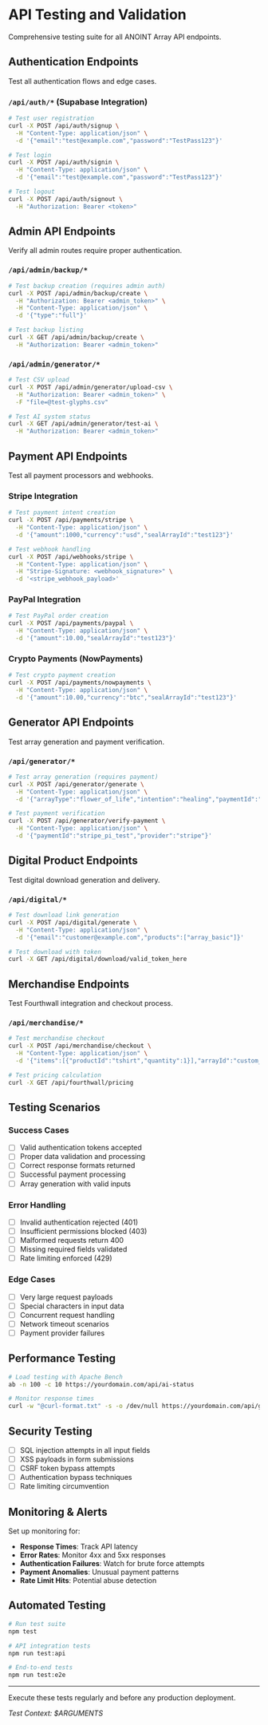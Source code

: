 # API Testing and Validation

Comprehensive testing suite for all ANOINT Array API endpoints.

## Authentication Endpoints
Test all authentication flows and edge cases.

### `/api/auth/*` (Supabase Integration)
```bash
# Test user registration
curl -X POST /api/auth/signup \
  -H "Content-Type: application/json" \
  -d '{"email":"test@example.com","password":"TestPass123"}'

# Test login
curl -X POST /api/auth/signin \
  -H "Content-Type: application/json" \
  -d '{"email":"test@example.com","password":"TestPass123"}'

# Test logout
curl -X POST /api/auth/signout \
  -H "Authorization: Bearer <token>"
```

## Admin API Endpoints
Verify all admin routes require proper authentication.

### `/api/admin/backup/*`
```bash
# Test backup creation (requires admin auth)
curl -X POST /api/admin/backup/create \
  -H "Authorization: Bearer <admin_token>" \
  -H "Content-Type: application/json" \
  -d '{"type":"full"}'

# Test backup listing
curl -X GET /api/admin/backup/create \
  -H "Authorization: Bearer <admin_token>"
```

### `/api/admin/generator/*`
```bash
# Test CSV upload
curl -X POST /api/admin/generator/upload-csv \
  -H "Authorization: Bearer <admin_token>" \
  -F "file=@test-glyphs.csv"

# Test AI system status
curl -X GET /api/admin/generator/test-ai \
  -H "Authorization: Bearer <admin_token>"
```

## Payment API Endpoints
Test all payment processors and webhooks.

### Stripe Integration
```bash
# Test payment intent creation
curl -X POST /api/payments/stripe \
  -H "Content-Type: application/json" \
  -d '{"amount":1000,"currency":"usd","sealArrayId":"test123"}'

# Test webhook handling
curl -X POST /api/webhooks/stripe \
  -H "Content-Type: application/json" \
  -H "Stripe-Signature: <webhook_signature>" \
  -d '<stripe_webhook_payload>'
```

### PayPal Integration
```bash
# Test PayPal order creation
curl -X POST /api/payments/paypal \
  -H "Content-Type: application/json" \
  -d '{"amount":10.00,"sealArrayId":"test123"}'
```

### Crypto Payments (NowPayments)
```bash
# Test crypto payment creation
curl -X POST /api/payments/nowpayments \
  -H "Content-Type: application/json" \
  -d '{"amount":10.00,"currency":"btc","sealArrayId":"test123"}'
```

## Generator API Endpoints
Test array generation and payment verification.

### `/api/generator/*`
```bash
# Test array generation (requires payment)
curl -X POST /api/generator/generate \
  -H "Content-Type: application/json" \
  -d '{"arrayType":"flower_of_life","intention":"healing","paymentId":"verified_payment_id"}'

# Test payment verification
curl -X POST /api/generator/verify-payment \
  -H "Content-Type: application/json" \
  -d '{"paymentId":"stripe_pi_test","provider":"stripe"}'
```

## Digital Product Endpoints
Test digital download generation and delivery.

### `/api/digital/*`
```bash
# Test download link generation
curl -X POST /api/digital/generate \
  -H "Content-Type: application/json" \
  -d '{"email":"customer@example.com","products":["array_basic"]}'

# Test download with token
curl -X GET /api/digital/download/valid_token_here
```

## Merchandise Endpoints
Test Fourthwall integration and checkout process.

### `/api/merchandise/*`
```bash
# Test merchandise checkout
curl -X POST /api/merchandise/checkout \
  -H "Content-Type: application/json" \
  -d '{"items":[{"productId":"tshirt","quantity":1}],"arrayId":"custom_array"}'

# Test pricing calculation
curl -X GET /api/fourthwall/pricing
```

## Testing Scenarios

### Success Cases
- [ ] Valid authentication tokens accepted
- [ ] Proper data validation and processing
- [ ] Correct response formats returned
- [ ] Successful payment processing
- [ ] Array generation with valid inputs

### Error Handling
- [ ] Invalid authentication rejected (401)
- [ ] Insufficient permissions blocked (403)
- [ ] Malformed requests return 400
- [ ] Missing required fields validated
- [ ] Rate limiting enforced (429)

### Edge Cases
- [ ] Very large request payloads
- [ ] Special characters in input data
- [ ] Concurrent request handling
- [ ] Network timeout scenarios
- [ ] Payment provider failures

## Performance Testing
```bash
# Load testing with Apache Bench
ab -n 100 -c 10 https://yourdomain.com/api/ai-status

# Monitor response times
curl -w "@curl-format.txt" -s -o /dev/null https://yourdomain.com/api/generator/generate
```

## Security Testing
- [ ] SQL injection attempts in all input fields
- [ ] XSS payloads in form submissions
- [ ] CSRF token bypass attempts
- [ ] Authentication bypass techniques
- [ ] Rate limiting circumvention

## Monitoring & Alerts
Set up monitoring for:
- **Response Times**: Track API latency
- **Error Rates**: Monitor 4xx and 5xx responses
- **Authentication Failures**: Watch for brute force attempts
- **Payment Anomalies**: Unusual payment patterns
- **Rate Limit Hits**: Potential abuse detection

## Automated Testing
```bash
# Run test suite
npm test

# API integration tests
npm run test:api

# End-to-end tests
npm run test:e2e
```

---

Execute these tests regularly and before any production deployment.

*Test Context: $ARGUMENTS*
